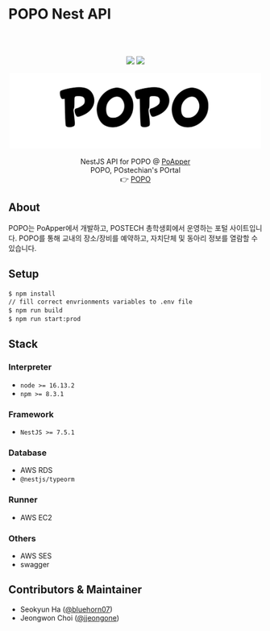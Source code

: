 # POPO Nest API

<br />
<br />

<p align="center">
<img src="https://img.shields.io/badge/node-%3E%3D16.13.2-brightgreen">
<img src="https://img.shields.io/badge/npm-%3E%3D8.3.1-brightgreen">
</p>


<p align="center">
  <a href="http://popo.poapper.club">
    <img src="https://raw.githubusercontent.com/PoApper/POPO-nest-api/master/assets/popo.svg" alt="Logo" height="150">
  </a>
  <p align="center">
    NestJS API for POPO @ <a href="https://github.com/PoApper">PoApper</a>
    <br />
    POPO, POstechian's POrtal
    <br />
    👉 <a href="http://popo.poapper.club">POPO</a>
  </p>
</p>

## About

POPO는 PoApper에서 개발하고, POSTECH 총학생회에서 운영하는 포털 사이트입니다. POPO를 통해 교내의 장소/장비를 예약하고, 자치단체 및 동아리 정보를 열람할 수 있습니다.


## Setup

``` bash
$ npm install
// fill correct envrionments variables to .env file
$ npm run build
$ npm run start:prod
```

## Stack

### Interpreter

- `node >= 16.13.2`
- `npm >= 8.3.1`

### Framework

- `NestJS >= 7.5.1`

### Database

- AWS RDS
- `@nestjs/typeorm`

### Runner

- AWS EC2

### Others

- AWS SES
- swagger

## Contributors & Maintainer

- Seokyun Ha ([@bluehorn07](https://github.com/BlueHorn07))
- Jeongwon Choi ([@jjeongone](https://github.com/jjeongone))

